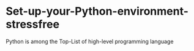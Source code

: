 # Set-up-your-Python-environment-stressfree
Python is among the Top-List of high-level programming language 
